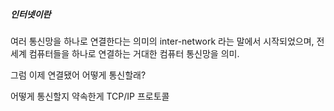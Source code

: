 ##### 인터넷이란

여러 통신망을 하나로 연결한다는 의미의 inter-network 라는 말에서 시작되었으며, 전 세계 컴퓨터들을 하나로 연결하는 거대한 컴퓨터 통신망을 의미.

그럼 이제 연결됐어 어떻게 통신할래?

어떻게 통신할지 약속한게 TCP/IP 프로토콜

